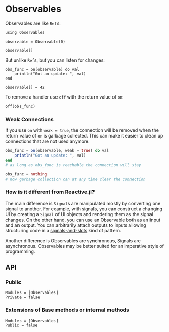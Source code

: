 # Observables

Observables are like `Ref`s:

```@repl manual
using Observables

observable = Observable(0)

observable[]
```

But unlike `Ref`s,  but you can listen for changes:

```@repl manual
obs_func = on(observable) do val
    println("Got an update: ", val)
end

observable[] = 42
```

To remove a handler use `off` with the return value of `on`:

```@repl manual
off(obs_func)
```

### Weak Connections

If you use `on` with `weak = true`, the connection will be removed when
the return value of `on` is garbage collected.
This can make it easier to clean up connections that are not used anymore.


```julia
obs_func = on(observable, weak = true) do val
    println("Got an update: ", val)
end
# as long as obs_func is reachable the connection will stay

obs_func = nothing
# now garbage collection can at any time clear the connection
```
### How is it different from Reactive.jl?

The main difference is `Signal`s are manipulated mostly by converting one signal to another. For example, with signals, you can construct a changing UI by creating a `Signal` of UI objects and rendering them as the signal changes. On the other hand, you can use an Observable both as an input and an output. You can arbitrarily attach outputs to inputs allowing structuring code in a [signals-and-slots](http://doc.qt.io/qt-4.8/signalsandslots.html) kind of pattern.

Another difference is Observables are synchronous, Signals are asynchronous. Observables may be better suited for an imperative style of programming.

## API

### Public

```@autodocs
Modules = [Observables]
Private = false
```

### Extensions of Base methods or internal methods

```@autodocs
Modules = [Observables]
Public = false
```

